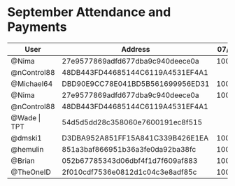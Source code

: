 # September Attendance and Payments


| User      | Address | 07/09 | 14/09 | 21/09 | 28/09 |
|-----------| -------- | -------- |-------|-------|-------|
| @Nima | 27e9577869adfd677dba9c940deece0a	| 10000 | 10000 | 10000 ||
| @nControl88 | 48DB443FD44685144C6119A4531EF4A1	|  | 10000 | | |
| @Michael64 | DBD90E9CC78E041BD5B561699956ED31	| 10000 | 10000 | 10000 | 10000 |
| @Nima | 27e9577869adfd677dba9c940deece0a	| 10000 | 10000 | 10000 | 10000 |
| @nControl88 | 48DB443FD44685144C6119A4531EF4A1	|  | 10000 | | 10000 |
| @Wade \| TPT     | 54d5d5dd28c358060e7600191ec8f515     | | 10000|10000|10000|
| @dmski1   | D3DBA952A851FF15A841C339B426E1EA| 10000 |10000|10000|10000|
| @hemulin   | 851a3baf866951b36a3fe0da92ba38fc | 10000 | 10000 | 10000 | 10000 |
| @Brian | 052b67785343d06dbf4f1d7f609af883 | 10000 | 10000 | 10000 ||
| @TheOneID | 2f010cdf7536e0812d1c04c3e8adf85c | 10000 | 10000 |10000 |10000 |
